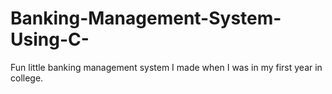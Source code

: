 # Banking-Management-System-Using-C-
Fun little banking management system I made when I was in my first year in college.
